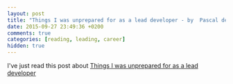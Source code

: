 ```yaml
---
layout: post
title: "Things I was unprepared for as a lead developer - by  Pascal de Vink @ dev-human"
date: 2015-09-27 23:49:36 +0200
comments: true
categories: [reading, leading, career]
hidden: true
---
```

I've just read this post about [Things I was unprepared for as a lead developer](http://dev-human.com/entries/2015/09/07/things-i-was-unprepared-for/)
